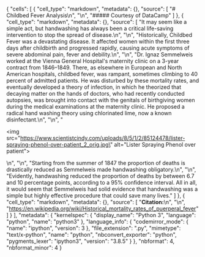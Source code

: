 {
 "cells": [
  {
   "cell_type": "markdown",
   "metadata": {},
   "source": [
    "# Childbed Fever Analysis\n",
    "\n",
    "##### Courtesy of DataCamp"
   ]
  },
  {
   "cell_type": "markdown",
   "metadata": {},
   "source": [
    "It may seem like a simple act, but handwashing has always been a critical life-saving intervention to stop the spread of disease.\n",
    "\n",
    "Historically, Childbed Fever was a devastating disease. It affected women within the first three days after childbirth and progressed rapidly, causing acute symptoms of severe abdominal pain, fever and debility.\n",
    "\n",
    "Dr. Ignaz Semmelweis worked at the Vienna General Hospital's maternity clinic on a 3-year contract from 1846–1849. There, as elsewhere in European and North American hospitals, childbed fever, was rampant, sometimes climbing to 40 percent of admitted patients. He was disturbed by these mortality rates, and eventually developed a theory of infection, in which he theorized that decaying matter on the hands of doctors, who had recently conducted autopsies, was brought into contact with the genitals of birthgiving women during the medical examinations at the maternity clinic. He proposed a radical hand washing theory using chlorinated lime, now a known disinfectant.\n",
    "\n",
    "<p><img src=\"https://www.scientistcindy.com/uploads/8/5/1/2/85124478/lister-spraying-phenol-over-patient_2_orig.jpg\" alt=\"Lister Spraying Phenol over patient\"></p>\n",
    "\n",
    "Starting from the summer of 1847 the proportion of deaths is drastically reduced as Semmelweis made handwashing obligatory.\n",
    "\n",
    "Evidently, handwashing reduced the proportion of deaths by between 6.7 and 10 percentage points, according to a 95% confidence interval. All in all, it would seem that Semmelweis had solid evidence that handwashing was a simple but highly effective procedure that could save many lives."
   ]
  },
  {
   "cell_type": "markdown",
   "metadata": {},
   "source": [
    "<b>Citation:</b>\n",
    "\n",
    "https://en.wikipedia.org/wiki/Historical_mortality_rates_of_puerperal_fever"
   ]
  }
 ],
 "metadata": {
  "kernelspec": {
   "display_name": "Python 3",
   "language": "python",
   "name": "python3"
  },
  "language_info": {
   "codemirror_mode": {
    "name": "ipython",
    "version": 3
   },
   "file_extension": ".py",
   "mimetype": "text/x-python",
   "name": "python",
   "nbconvert_exporter": "python",
   "pygments_lexer": "ipython3",
   "version": "3.8.5"
  }
 },
 "nbformat": 4,
 "nbformat_minor": 4
}
